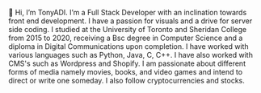 👋 Hi, I’m TonyADI. I’m a Full Stack Developer with an inclination towards front end development. I have a passion for visuals and a drive for server side coding. I studied at the University of Toronto and Sheridan College from 2015 to 2020, receiving a Bsc degree in Computer Science and a diploma in Digital Communications upon completion. I have worked with various languages such as Python, Java, C, C++. I have also worked with CMS's such as Wordpress and Shopify. I am passionate about different forms of media namely movies, books, and video games and intend to direct or write one someday. I also follow cryptocurrencies and stocks.
<!---
TonyADI/TonyADI is a ✨ special ✨ repository because its `README.md` (this file) appears on your GitHub profile.
You can click the Preview link to take a look at your changes.
--->
